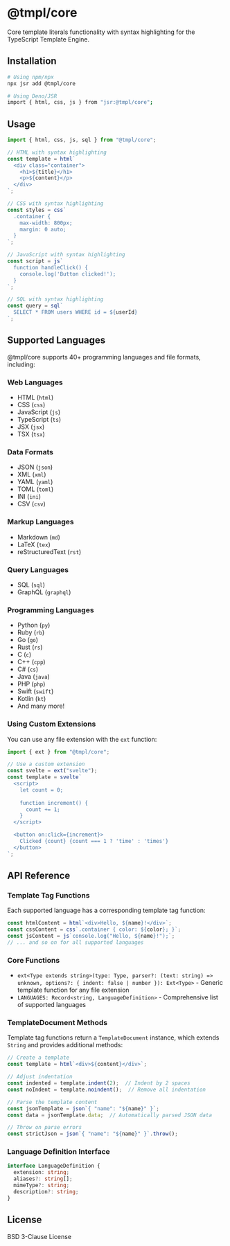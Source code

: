 # @tmpl/core

Core template literals functionality with syntax highlighting for the TypeScript Template Engine.

## Installation

```bash
# Using npm/npx
npx jsr add @tmpl/core

# Using Deno/JSR
import { html, css, js } from "jsr:@tmpl/core";
```

## Usage

```typescript
import { html, css, js, sql } from "@tmpl/core";

// HTML with syntax highlighting
const template = html`
  <div class="container">
    <h1>${title}</h1>
    <p>${content}</p>
  </div>
`;

// CSS with syntax highlighting
const styles = css`
  .container {
    max-width: 800px;
    margin: 0 auto;
  }
`;

// JavaScript with syntax highlighting
const script = js`
  function handleClick() {
    console.log('Button clicked!');
  }
`;

// SQL with syntax highlighting
const query = sql`
  SELECT * FROM users WHERE id = ${userId}
`;
```

## Supported Languages

@tmpl/core supports 40+ programming languages and file formats, including:

### Web Languages
- HTML (`html`)
- CSS (`css`)
- JavaScript (`js`)
- TypeScript (`ts`)
- JSX (`jsx`)
- TSX (`tsx`)

### Data Formats
- JSON (`json`)
- XML (`xml`)
- YAML (`yaml`)
- TOML (`toml`)
- INI (`ini`)
- CSV (`csv`)

### Markup Languages
- Markdown (`md`)
- LaTeX (`tex`)
- reStructuredText (`rst`)

### Query Languages
- SQL (`sql`)
- GraphQL (`graphql`)

### Programming Languages
- Python (`py`)
- Ruby (`rb`)
- Go (`go`)
- Rust (`rs`)
- C (`c`)
- C++ (`cpp`)
- C# (`cs`)
- Java (`java`)
- PHP (`php`)
- Swift (`swift`)
- Kotlin (`kt`)
- And many more!

### Using Custom Extensions

You can use any file extension with the `ext` function:

```typescript
import { ext } from "@tmpl/core";

// Use a custom extension
const svelte = ext("svelte");
const template = svelte`
  <script>
    let count = 0;
    
    function increment() {
      count += 1;
    }
  </script>

  <button on:click={increment}>
    Clicked {count} {count === 1 ? 'time' : 'times'}
  </button>
`;
```

## API Reference

### Template Tag Functions

Each supported language has a corresponding template tag function:

```typescript
const htmlContent = html`<div>Hello, ${name}!</div>`;
const cssContent = css`.container { color: ${color}; }`;
const jsContent = js`console.log("Hello, ${name}!");`;
// ... and so on for all supported languages
```

### Core Functions

- `ext<Type extends string>(type: Type, parser?: (text: string) => unknown, options?: { indent: false | number }): Ext<Type>` - Generic template function for any file extension
- `LANGUAGES: Record<string, LanguageDefinition>` - Comprehensive list of supported languages

### TemplateDocument Methods

Template tag functions return a `TemplateDocument` instance, which extends `String` and provides additional methods:

```typescript
// Create a template
const template = html`<div>${content}</div>`;

// Adjust indentation
const indented = template.indent(2);  // Indent by 2 spaces
const noIndent = template.noindent();  // Remove all indentation

// Parse the template content
const jsonTemplate = json`{ "name": "${name}" }`;
const data = jsonTemplate.data;  // Automatically parsed JSON data

// Throw on parse errors
const strictJson = json`{ "name": "${name}" }`.throw();
```

### Language Definition Interface

```typescript
interface LanguageDefinition {
  extension: string;
  aliases?: string[];
  mimeType?: string;
  description?: string;
}
```

## License

BSD 3-Clause License
